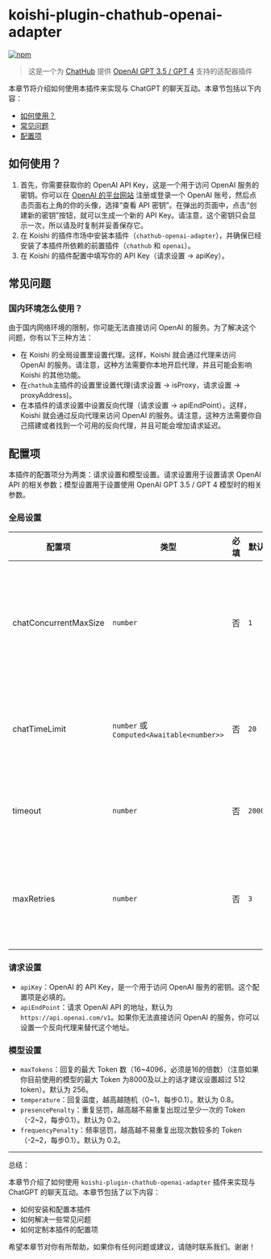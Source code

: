 # koishi-plugin-chathub-openai-adapter

[![npm](https://img.shields.io/npm/v/@dingyi222666/koishi-plugin-chathub-openai-adapter/next)](https://www.npmjs.com/package/@dingyi222666/koishi-plugin-chathub-openai-adapter)

> 这是一个为 [ChatHub](https://github.com/ChatHubLab/chathub) 提供 [OpenAI GPT 3.5 / GPT 4](https://platform.openai.com/) 支持的适配器插件

本章节将介绍如何使用本插件来实现与 ChatGPT 的聊天互动。本章节包括以下内容：

- [如何使用？](#如何使用)
- [常见问题](#常见问题)
- [配置项](#配置项)

## 如何使用？

1. 首先，你需要获取你的 OpenAI API Key，这是一个用于访问 OpenAI 服务的密钥。你可以在 [OpenAI 的平台网站](https://platform.openai.com/) 注册或登录一个 OpenAI 账号，然后点击页面右上角的你的头像，选择“查看 API 密钥”。在弹出的页面中，点击“创建新的密钥”按钮，就可以生成一个新的 API Key。请注意，这个密钥只会显示一次，所以请及时复制并妥善保存它。
2. 在 Koishi 的插件市场中安装本插件（`chathub-openai-adapter`），并确保已经安装了本插件所依赖的前置插件（`chathub` 和 `openai`）。
3. 在 Koishi 的插件配置中填写你的 API Key（请求设置 -> apiKey）。

## 常见问题

### 国内环境怎么使用？

由于国内网络环境的限制，你可能无法直接访问 OpenAI 的服务。为了解决这个问题，你有以下三种方法：

- 在 Koishi 的全局设置里设置代理。这样，Koishi 就会通过代理来访问 OpenAI 的服务。请注意，这种方法需要你本地开启代理，并且可能会影响 Koishi 的其他功能。
- 在`chathub`主插件的设置里设置代理(请求设置 -> isProxy，请求设置 -> proxyAddress)。
- 在本插件的请求设置中设置反向代理（请求设置 -> apiEndPoint）。这样，Koishi 就会通过反向代理来访问 OpenAI 的服务。请注意，这种方法需要你自己搭建或者找到一个可用的反向代理，并且可能会增加请求延迟。

## 配置项

本插件的配置项分为两类：请求设置和模型设置。请求设置用于设置请求 OpenAI API 的相关参数；模型设置用于设置使用 OpenAI GPT 3.5 / GPT 4 模型时的相关参数。

### 全局设置

| 配置项 | 类型 | 必填 | 默认值 | 作用 |
| --- | --- | --- | --- | --- |
| chatConcurrentMaxSize | `number` | 否 | `1` | 设置当前适配器适配的模型的最大并发聊天数 |
| chatTimeLimit | `number` 或 `Computed<Awaitable<number>>` | 否 | `20` | 设置每小时的调用限额（次数） |
| timeout | `number` | 否 | `200000` | 设置请求超时时间（毫秒） |
| maxRetries | `number` | 否 | `3` | 设置模型请求失败后的最大重试次数 |

### 请求设置

- `apiKey`：OpenAI 的 API Key，是一个用于访问 OpenAI 服务的密钥。这个配置项是必填的。
- `apiEndPoint`：请求 OpenAI API 的地址，默认为 `https://api.openai.com/v1`。如果你无法直接访问 OpenAI 的服务，你可以设置一个反向代理来替代这个地址。

### 模型设置

- `maxTokens`：回复的最大 Token 数（16~4096，必须是16的倍数）（注意如果你目前使用的模型的最大 Token 为8000及以上的话才建议设置超过 512 token）。默认为 256。
- `temperature`：回复温度，越高越随机（0~1，每步0.1）。默认为 0.8。
- `presencePenalty`：重复惩罚，越高越不易重复出现过至少一次的 Token（-2~2，每步0.1）。默认为 0.2。
- `frequencyPenalty`：频率惩罚，越高越不易重复出现次数较多的 Token（-2~2，每步0.1）。默认为 0.2。

---

总结：

本章节介绍了如何使用 `koishi-plugin-chathub-openai-adapter` 插件来实现与 ChatGPT 的聊天互动。本章节包括了以下内容：

- 如何安装和配置本插件
- 如何解决一些常见问题
- 如何定制本插件的配置项

希望本章节对你有所帮助，如果你有任何问题或建议，请随时联系我们。谢谢！
